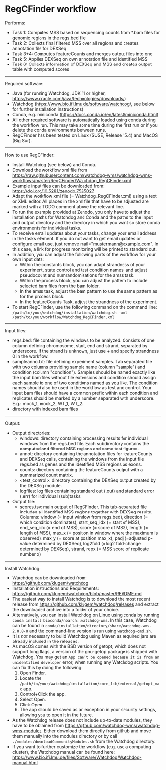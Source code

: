 RegCFinder workflow
==================================

Performs:
* Task 1: Computes MSS based on sequencing counts from *.bam files for genomic regions in the regs.bed file
* Task 2: Collects final filtered MSS over all regions and creates annotation file for DEXSeq
* Task 3+4: Computes featureCounts and merges output files into one
* Task 5: Applies DEXSeq on own annotation file and identified MSS
* Task 6: Collects information of DEXSeq and MSS and creates output table with computed scores

---

Required software:
* Java (for running Watchdog, JDK 11 or higher, https://www.oracle.com/java/technologies/downloads/)
* Watchdog (https://www.bio.ifi.lmu.de/software/watchdog/, see below for further installation instructions)
* Conda, e.g. miniconda (https://docs.conda.io/en/latest/miniconda.html)
* All other required software is automatically loaded using conda during the workflow run. This may take some time during the first run or if you delete the conda environments between runs. 
* RegCFinder has been tested on Linux (SUSE, Release 15.4) and MacOS (Big Sur).

---

How to use RegCFinder:
* Install Watchdog (see below) and Conda.
* Download the workflow xml file from https://raw.githubusercontent.com/watchdog-wms/watchdog-wms-workflows/master/RegCFinder/Watchdog_RegCFinder.xml
* Example input files can be downloaded from: https://doi.org/10.5281/zenodo.7585027
* Adapt the workflow xml file (= Watchdog_RegCFinder.xml) using a text or XML editor. All places in the xml file that have to be adjusted are marked with a TODO comment above the relevant line. 
* To run the example provided at Zenodo, you only have to adjust the installation paths for Watchdog and Conda and the paths to the input and output directory and the directory in which you want so store conda environments for individual tasks.
* To receive email updates about your tasks, change your email address in the tasks element. If you do not want to get email updates or configure email use, just remove mail="mustermann@example.com". In this case, a link for progress monitoring will be printed to standard out.
* In addition, you can adjust the following parts of the workflow for your own input data:
   * Within the constants block, you can adapt strandness of your experiment, state control and test condition names, and adjust pseudocount and numrandomizations for the amss task. 
   * Within the process block, you can adjust the pattern to include selected bam files from the bam folder. 
   * In the amss task, adjust the bam pattern to use the same pattern as for the process block.
   * In the featureCounts Task, adjust the strandness of the experiment. 
* To start RegCFinder, use the following command on the command line: `/path/to/your/watchdog/installation/watchdog.sh -xml /path/to/your/workflow/Watchdog_RegCFinder.xml`

---

Input files:
* regs.bed:  file containing the windows to be analyzed. Consists of one column defining chromosome, start, end and strand, separated by underscore. If the strand is unknown, just use + and specify strandness 0 in the workflow.
* sampleanno.txt: file defining experiment samples. Tab separated file with two columns providing sample name (column "sample") and condition (column "condition"). Samples should be named exactly like the input bam files without file extensions and condition should assign each sample to one of two conditions named as you like. The condition names should also be used in the workflow as test and control. Your input bam files should have a common prefix within each condition and replicates should be marked by a number separated with underscore. E.g.: mock_1, mock_2, WT_1, WT_2.
* directory with indexed bam files 

---

Output:
* Output directories:
   * windows:  directory containing processing results for individual windows from the regs.bed file. Each subdirectory contains the computed and filtered MSS regions and some test figures. 
   * annot: directory containing the annotation files for featureCounts and DEXSeq calls, containing the windows from the input file regs.bed as genes and the identified MSS regions as exons.
   * counts: directory containing the featureCounts output with a summarized count matrix.
   * <test_control>:  directory containing the DEXSeq output created by the DEXSeq module.
   * logfiles: log files containing standard out (.out) and standard error (.err) for individual (sub)tasks
* Output file:
   * scores.tsv: main output of RegCFinder. This tab-separated file includes all identified MSS regions together with DEXSeq results. Columns: window (= input window from regs.bed), direction (= which condition dominates), start_seq_idx (= start of MSS), end_seq_idx (= end of MSS), score (= score of MSS), length (= length of MSS), max_x (= position in window where the maximum is observed), max_y (= score at position max_x), padj (=adjusted p-value determined by DEXSeq), log2fold (=log2 fold-change determined by DEXSeq), strand, repx (= MSS score of replicate number x)

---

Install Watchdog:
* Watchdog can be downloaded from: https://github.com/klugem/watchdog
* Installation instructions and Requirements: https://github.com/klugem/watchdog/blob/master/README.md
* The easiest way to install Watchdog is to download the most recent release from https://github.com/klugem/watchdog/releases and extract the downloaded archive into a folder of your choice.
* Alternatively, you can install Watchdog on Linux using conda by running `conda install bioconda/noarch::watchdog-wms`. In this case, Watchdog can be found in `conda/installation/directory/share/watchdog-wms-2.0.8-0` and the command-line version is run using `watchdog-cmd.sh`. 
* It is *not* necessary to build Watchdog using Maven as required jars are already included in the releases. 
* As macOS comes with the BSD version of getopt, which does not support long flags, a version of the gnu-getop package is shipped with Watchdog. You may get an `App can’t be opened because it is from an unidentified developer` error, when running any Watchdog scripts. You can fix this by doing the following:
    1. Open Finder.
    2. Locate the `/path/to/your/watchdog/installation/core_lib/external/getopt_mac` app.
    3. Control+Click the app.
    4. Select Open.
    5. Click Open.
    6. The app should be saved as an exception in your security settings, allowing you to open it in the future.
* As the Watchdog release does not include up-to-date modules, they have to be obtained from https://github.com/watchdog-wms/watchdog-wms-modules. Either download them directly from github and move them manually into the modules directory or by call `./modules/downloadCommunityModules.sh` from the Watchdog directory.
* If you want to further customize the workflow (e.g. use a computing cluster), the Watchdog manual can be found here: https://www.bio.ifi.lmu.de/files/Software/Watchdog/Watchdog-manual.html


